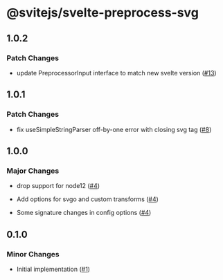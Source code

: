 # @svitejs/svelte-preprocess-svg

## 1.0.2

### Patch Changes

- update PreprocessorInput interface to match new svelte version ([#13](https://github.com/svitejs/svelte-preprocess-svg/pull/13))

## 1.0.1

### Patch Changes

- fix useSimpleStringParser off-by-one error with closing svg tag ([#8](https://github.com/svitejs/svelte-preprocess-svg/pull/8))

## 1.0.0

### Major Changes

- drop support for node12 ([#4](https://github.com/svitejs/svelte-preprocess-svg/pull/4))

* Add options for svgo and custom transforms ([#4](https://github.com/svitejs/svelte-preprocess-svg/pull/4))

- Some signature changes in config options ([#4](https://github.com/svitejs/svelte-preprocess-svg/pull/4))

## 0.1.0

### Minor Changes

- Initial implementation ([#1](https://github.com/svitejs/svelte-preprocess-svg/pull/1))
